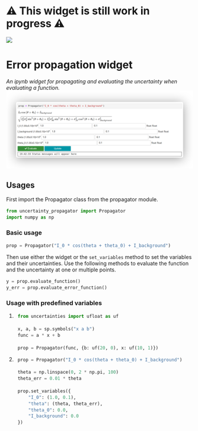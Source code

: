 # ⚠️ This widget is still work in progress ⚠️

![](https://geps.dev/progress/80)

# Error propagation widget

*An ipynb widget for propagating and evaluating the uncertainty when evaluating a function.*
![Propagator screenshot](./example_shadow.png)

## Usages

First import the Propagator class from the propagator module.

```python
from uncertainty_propagator import Propagator
import numpy as np
```

### Basic usage

```python
prop = Propagator("I_0 * cos(theta + theta_0) + I_background")
```

Then use either the widget or the `set_variables` method to set the variables and their uncertainties.
Use the following methods to evaluate the function and the uncertainty at one or multiple points.

```python
y = prop.evaluate_function()
y_err = prop.evaluate_error_function()
```

### Usage with predefined variables

1. ```python
    from uncertainties import ufloat as uf

    x, a, b = sp.symbols("x a b")
    func = a * x + b

    prop = Propagator(func, {b: uf(20, 0), x: uf(10, 1)})
    ```

2. ```python
    prop = Propagator("I_0 * cos(theta + theta_0) + I_background")

    theta = np.linspace(0, 2 * np.pi, 100)
    theta_err = 0.01 * theta

    prop.set_variables({
        "I_0": (1.0, 0.1),
        "theta": (theta, theta_err),
        "theta_0": 0.0,
        "I_background": 0.0
    })
    ```

